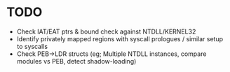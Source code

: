 # TODO

- Check IAT/EAT ptrs & bound check against NTDLL/KERNEL32
- Identify privately mapped regions with syscall prologues / similar setup to syscalls
- Check PEB->LDR structs (eg; Multiple NTDLL instances, compare modules vs PEB, detect shadow-loading)

